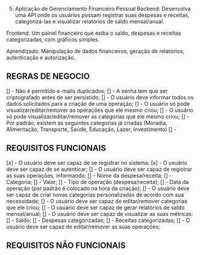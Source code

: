 5. Aplicação de Gerenciamento Financeiro Pessoal
Backend: Desenvolva uma API onde os usuários possam registrar suas despesas e receitas, categorizá-las e visualizar relatórios de saldo mensal/anual.

Frontend: Um painel financeiro que exiba o saldo, despesas e receitas categorizadas, com gráficos simples.

Aprendizado: Manipulação de dados financeiros, geração de relatórios, autenticação e autorização.

## REGRAS DE NEGOCIO
[] - Não é permitido e-mails duplicados;
[] - A senha tem que ser criptografado antes de ser persistido;
[] - O usuário deve informar todos os dados solicitados para a criação de uma operação;
[] - O usuário só pode visualizar/editar/remover as operações que ele mesmo criou;
[] - O usuário só pode visualizar/editar/remover as categorias que ele mesmo criou;
[] - Por padrão, existem as seguintes categorias já criadas (Moradia, Alimentação, Transporte, Saúde, Educação, Lazer, Investimento)
[] - 

## REQUISITOS FUNCIONAIS
[x] - O usuário deve ser capaz de se registrar no sistema;
[x] - O usuário deve ser capaz de se autenticar;
[] - O usuário deve ser capaz de registrar as suas operações, informando:
    [] - Nome da despesa/receita;
    [] - Categoria;
    [] - Valor;
    [] - Tipo de operação (despesa/receita);
    [] - Data da operação (por padrão é colocado na hora da criação);
[] - O usuário deve ser capaz de criar novas categorias personalizadas de acordo com sua necessidade;
[] - O usuário deve ser capaz de editar/remover categorias que ele criou;
[] - O usuário deve ser capaz de gerar relatórios de saldo mensal/anual;
[] - O usuário deve ser capaz de visualizar as suas métricas:
    [] - Saldo;
    [] - Despesas categorizadas;
    [] - Receitas categorizadas;
[] - O usuário deve ser capaz de editar/remover as suas operações;


## REQUISITOS NÃO FUNCIONAIS